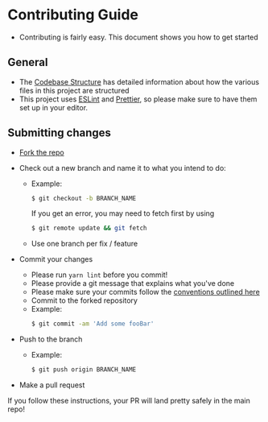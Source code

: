 # Contributing Guide

- Contributing is fairly easy. This document shows you how to get started

## General
- The [Codebase Structure](./CODEBASE_STRUCTURE.md) has detailed information about how the various 
files in this project are structured
- This project uses [ESLint](https://eslint.org) and [Prettier](https://prettier.io), so please make
sure to have them set up in your editor.

## Submitting changes

- [Fork the repo](https://github.com/TaylorBeeston/TheBeestonKids/fork)
- Check out a new branch and name it to what you intend to do:
  - Example:

    ```bash
    $ git checkout -b BRANCH_NAME
    ```

    If you get an error, you may need to fetch first by using

    ```bash
    $ git remote update && git fetch
    ```
  - Use one branch per fix / feature
- Commit your changes
  - Please run `yarn lint` before you commit!
  - Please provide a git message that explains what you've done
  - Please make sure your commits follow the 
[conventions outlined here](https://gist.github.com/robertpainsi/b632364184e70900af4ab688decf6f53#file-commit-message-guidelines-md)
  - Commit to the forked repository
  - Example:
    ```bash
    $ git commit -am 'Add some fooBar'
    ```
- Push to the branch
  - Example:
    ```bash
    $ git push origin BRANCH_NAME
    ```

- Make a pull request

If you follow these instructions, your PR will land pretty safely in the main repo!
